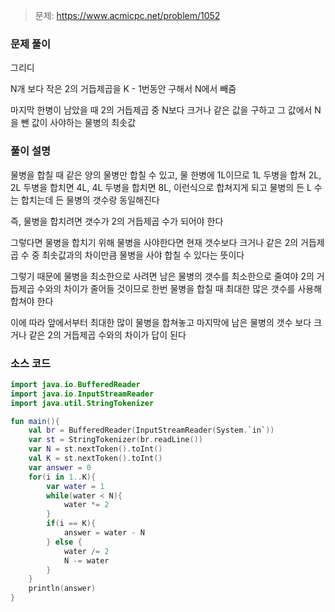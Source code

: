 > 문제: https://www.acmicpc.net/problem/1052

### 문제 풀이

그리디

N개 보다 작은 2의 거듭제곱을 K - 1번동안 구해서 N에서 빼줌

마지막 한병이 남았을 때 2의 거듭제곱 중 N보다 크거나 같은 값을 구하고 그 값에서 N을 뺀 값이 사야하는 물병의 최솟값

### 풀이 설명

물병을 합칠 때 같은 양의 물병만 합칠 수 있고, 물 한병에 1L이므로 1L 두병을 합쳐 2L, 2L 두병을 합치면 4L, 4L 두병을 합치면 8L, 이런식으로 합쳐지게 되고 물병의 든 L 수는 합치는데 든 물병의 갯수랑 동일해진다

즉, 물병을 합치려면 갯수가 2의 거듭제곱 수가 되어야 한다

그렇다면 물병을 합치기 위해 물병을 사야한다면 현재 갯수보다 크거나 같은 2의 거듭제곱 수 중 최솟값과의 차이만큼 물병을 사야 합칠 수 있다는 뜻이다

그렇기 때문에 물병을 최소한으로 사려면 남은 물병의 갯수를 최소한으로 줄여야 2의 거듭제곱 수와의 차이가 줄어들 것이므로 한번 물병을 합칠 때 최대한 많은 갯수를 사용해 합쳐야 한다

이에 따라 앞에서부터 최대한 많이 물병을 합쳐놓고 마지막에 남은 물병의 갯수 보다 크거나 같은 2의 거듭제곱 수와의 차이가 답이 된다

### 소스 코드
```kotlin
import java.io.BufferedReader
import java.io.InputStreamReader
import java.util.StringTokenizer

fun main(){
    val br = BufferedReader(InputStreamReader(System.`in`))
    var st = StringTokenizer(br.readLine())
    var N = st.nextToken().toInt()
    val K = st.nextToken().toInt()
    var answer = 0
    for(i in 1..K){
        var water = 1
        while(water < N){
            water *= 2
        }
        if(i == K){
            answer = water - N
        } else {
            water /= 2
            N -= water
        }
    }
    println(answer)
}
```